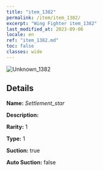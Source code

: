 ```yaml
---
title: "item_1382"
permalink: /item/item_1382/
excerpt: "Wing Fighter item_1382"
last_modified_at: 2023-09-06
locale: en
ref: "item_1382.md"
toc: false
classes: wide
---
```



 ![Unknown_1382](/images/item/Settlement_star_p.png)



## Details

 **Name:** *Settlement_star* 

 **Description:** 

 **Rarity:** 1 

 **Type:** 1 

 **Suction:** true 

 **Auto Suction:** false 


